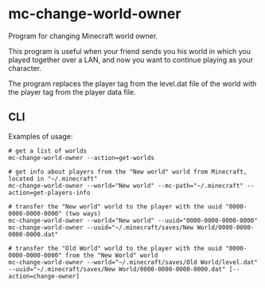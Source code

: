 # mc-change-world-owner

Program for changing Minecraft world owner.

This program is useful when your friend sends you his world in which you played
together over a LAN, and now you want to continue playing as your character.

The program replaces the player tag from the level.dat file of the world 
with the player tag from the player data file.

## CLI

Examples of usage:

```shell script
# get a list of worlds
mc-change-world-owner --action=get-worlds

# get info about players from the "New world" world from Minecraft, located in "~/.minecraft"
mc-change-world-owner --world="New world" --mc-path="~/.minecraft" --action=get-players-info

# transfer the "New world" world to the player with the uuid "0000-0000-0000-0000" (two ways)
mc-change-world-owner --world="New world" --uuid="0000-0000-0000-0000"
mc-change-world-owner --uuid="~/.minecraft/saves/New World/0000-0000-0000-0000.dat"

# transfer the "Old World" world to the player with the uuid "0000-0000-0000-0000" from the "New World" world
mc-change-world-owner --world="~/.minecraft/saves/Old World/level.dat" --uuid="~/.minecraft/saves/New World/0000-0000-0000-0000.dat" [--action=change-owner]
```
